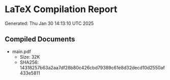 # LaTeX Compilation Report
Generated: Thu Jan 30 14:13:10 UTC 2025
## Compiled Documents
- main.pdf
  - Size: 32K
  - SHA256: 14318257b63a2aa7df28b80c426cbd79389c61e8d32decd10d2550af433e5811
